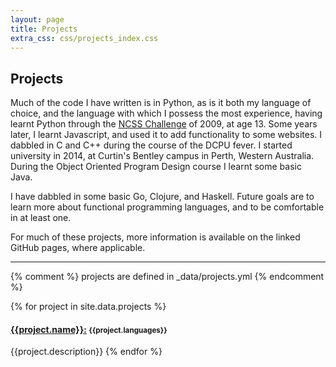 ```yaml
---
layout: page
title: Projects
extra_css: css/projects_index.css
---
```


## Projects

Much of the code I have written is in Python, as is it both my language of choice, and the language with which I possess the most experience, having learnt Python through the [NCSS Challenge](https://groklearning.com/challenge/) of 2009, at age 13.
Some years later, I learnt Javascript, and used it to add functionality to some websites.
I dabbled in C and C++ during the course of the DCPU fever.
I started university in 2014, at Curtin's Bentley campus in Perth, Western Australia.
During the Object Oriented Program Design course I learnt some basic Java.

I have dabbled in some basic Go, Clojure, and Haskell.
Future goals are to learn more about functional programming languages, and to be comfortable in at least one.

For much of these projects, more information is available on the linked GitHub pages, where applicable.

---

{% comment %} projects are defined in _data/projects.yml {% endcomment %}

{% for project in site.data.projects %}
#### [{{project.name}}:]({{project.link}}) <small>{{project.languages}}</small>
{{project.description}}
{% endfor %}

